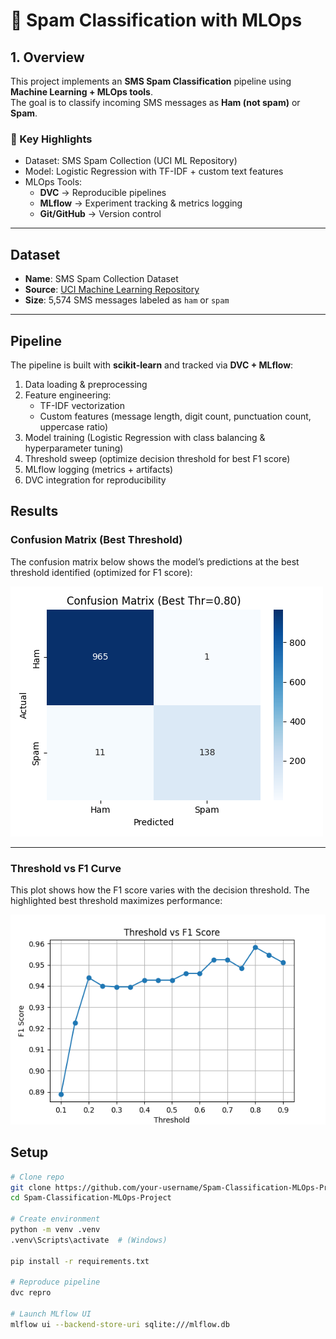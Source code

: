 # 📧 Spam Classification with MLOps

## 1. Overview
This project implements an **SMS Spam Classification** pipeline using **Machine Learning + MLOps tools**.  
The goal is to classify incoming SMS messages as **Ham (not spam)** or **Spam**.  

### 🔹 Key Highlights
- Dataset: SMS Spam Collection (UCI ML Repository)
- Model: Logistic Regression with TF-IDF + custom text features
- MLOps Tools:
  - **DVC** → Reproducible pipelines
  - **MLflow** → Experiment tracking & metrics logging
  - **Git/GitHub** → Version control

---

## Dataset
- **Name**: SMS Spam Collection Dataset  
- **Source**: [UCI Machine Learning Repository](https://archive.ics.uci.edu/ml/datasets/sms+spam+collection)  
- **Size**: 5,574 SMS messages labeled as `ham` or `spam`  

---

## Pipeline
The pipeline is built with **scikit-learn** and tracked via **DVC + MLflow**:

1. Data loading & preprocessing
2. Feature engineering:
   - TF-IDF vectorization
   - Custom features (message length, digit count, punctuation count, uppercase ratio)
3. Model training (Logistic Regression with class balancing & hyperparameter tuning)
4. Threshold sweep (optimize decision threshold for best F1 score)
5. MLflow logging (metrics + artifacts)
6. DVC integration for reproducibility


## Results

### Confusion Matrix (Best Threshold)
The confusion matrix below shows the model’s predictions at the best threshold identified (optimized for F1 score):

![Confusion Matrix](assets/conf_matrix.png)

---

### Threshold vs F1 Curve
This plot shows how the F1 score varies with the decision threshold. The highlighted best threshold maximizes performance:

![Threshold vs F1](assets/threshold_f1.png)


## Setup
```bash
# Clone repo
git clone https://github.com/your-username/Spam-Classification-MLOps-Project.git
cd Spam-Classification-MLOps-Project

# Create environment
python -m venv .venv
.venv\Scripts\activate  # (Windows)

pip install -r requirements.txt

# Reproduce pipeline
dvc repro

# Launch MLflow UI
mlflow ui --backend-store-uri sqlite:///mlflow.db


